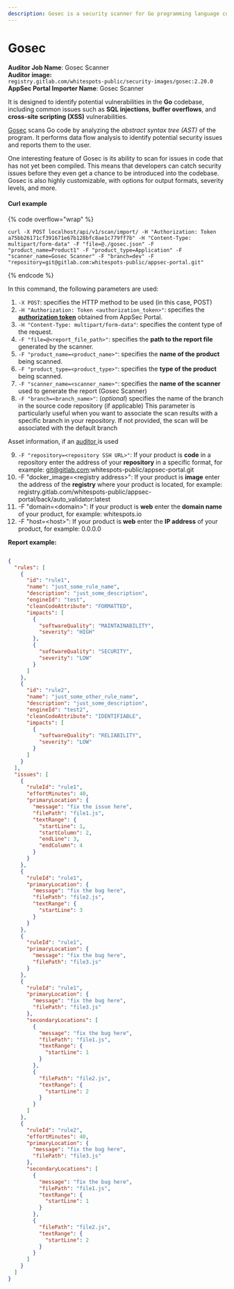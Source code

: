 ```yaml
---
description: Gosec is a security scanner for Go programming language code.
---
```


# Gosec

**Auditor Job Name**: Gosec Scanner\
**Auditor image:** \
`registry.gitlab.com/whitespots-public/security-images/gosec:2.20.0`\
**AppSec Portal Importer Name**: Gosec Scanner

It is designed to identify potential vulnerabilities in the **Go** codebase, including common issues such as **SQL injections**, **buffer overflows**, and **cross-site scripting (XSS)** vulnerabilities.

[Gosec](https://github.com/securego/gosec) scans Go code by analyzing the _abstract syntax tree (AST)_ of the program. It performs data flow analysis to identify potential security issues and reports them to the user.

One interesting feature of Gosec is its ability to scan for issues in code that has not yet been compiled. This means that developers can catch security issues before they even get a chance to be introduced into the codebase. Gosec is also highly customizable, with options for output formats, severity levels, and more.

#### Curl example

{% code overflow="wrap" %}
```
curl -X POST localhost/api/v1/scan/import/ -H "Authorization: Token a75bb26171cf391671e67b128bfc8ae1c779ff7b" -H "Content-Type: multipart/form-data" -F "file=@./gosec.json" -F "product_name=Product1" -F "product_type=Application" -F "scanner_name=Gosec Scanner" -F "branch=dev" -F "repository=git@gitlab.com:whitespots-public/appsec-portal.git"
```
{% endcode %}

In this command, the following parameters are used:

1. `-X POST`: specifies the HTTP method to be used (in this case, POST)
2. `-H "Authorization: Token <authorization_token>"`: specifies the [**authorization token**](../../importing-reports-from-scanners-to-appsec-portal/#authorization-token) obtained from AppSec Portal.
3. `-H "Content-Type: multipart/form-data"`: specifies the content type of the request.
4. `-F "file=@<report_file_path>"`: specifies the **path to the report file** generated by the scanner.
5. `-F "product_name=<product_name>"`: specifies the **name of the product** being scanned.
6. `-F "product_type=<product_type>"`: specifies the **type of the product** being scanned.
7. `-F "scanner_name=<scanner_name>"`: specifies the **name of the scanner** used to generate the report (Gosec Scanner)
8. `-F "branch=<branch_name>"`: (_optional_) specifies the name of the branch in the source code repository (if applicable) This parameter is particularly useful when you want to associate the scan results with a specific branch in your repository. If not provided, the scan will be associated with the default branch

Asset information, if an [auditor ](broken-reference)is used

9. `-F "repository=<repository SSH URL>"`: If your product is **code** in a repository enter the address of your **repository** in a specific format, for example: git@gitlab.com:whitespots-public/appsec-portal.git
10. &#x20;\-F "docker\_image=\<registry address>": If your product is **image** enter the address of the **registry** where your product is located, for example: registry.gitlab.com/whitespots-public/appsec-portal/back/auto\_validator:latest
11. \-F "domain=\<domain>": If your product is **web** enter the **domain name** of your product, for example: whitespots.io
12. \-F "host=\<host>": If your product is **web** enter the **IP address** of your product, for example: 0.0.0.0

**Report example:**

```json

{
  "rules": [
    {
      "id": "rule1",
      "name": "just_some_rule_name",
      "description": "just_some_description",
      "engineId": "test",
      "cleanCodeAttribute": "FORMATTED",
      "impacts": [
        {
          "softwareQuality": "MAINTAINABILITY",
          "severity": "HIGH"
        },
        {
          "softwareQuality": "SECURITY",
          "severity": "LOW"
        }
      ]
    },
    {
      "id": "rule2",
      "name": "just_some_other_rule_name",
      "description": "just_some_description",
      "engineId": "test2",
      "cleanCodeAttribute": "IDENTIFIABLE",
      "impacts": [
        {
          "softwareQuality": "RELIABILITY",
          "severity": "LOW"
        }
      ]
    }
  ],
  "issues": [
    {
      "ruleId": "rule1",
      "effortMinutes": 40,
      "primaryLocation": {
        "message": "fix the issue here",
        "filePath": "file1.js",
        "textRange": {
          "startLine": 1,
          "startColumn": 2,
          "endLine": 3,
          "endColumn": 4
        }
      }
    },
    {
      "ruleId": "rule1",
      "primaryLocation": {
        "message": "fix the bug here",
        "filePath": "file2.js",
        "textRange": {
          "startLine": 3
        }
      }
    },
    {
      "ruleId": "rule1",
      "primaryLocation": {
        "message": "fix the bug here",
        "filePath": "file3.js"
      }
    },
    {
      "ruleId": "rule1",
      "primaryLocation": {
        "message": "fix the bug here",
        "filePath": "file3.js"
      },
      "secondaryLocations": [
        {
          "message": "fix the bug here",
          "filePath": "file1.js",
          "textRange": {
            "startLine": 1
          }
        },
        {
          "filePath": "file2.js",
          "textRange": {
            "startLine": 2
          }
        }
      ]
    },
    {
      "ruleId": "rule2",
      "effortMinutes": 40,
      "primaryLocation": {
        "message": "fix the bug here",
        "filePath": "file3.js"
      },
      "secondaryLocations": [
        {
          "message": "fix the bug here",
          "filePath": "file1.js",
          "textRange": {
            "startLine": 1
          }
        },
        {
          "filePath": "file2.js",
          "textRange": {
            "startLine": 2
          }
        }
      ]
    }
  ]
}
```
